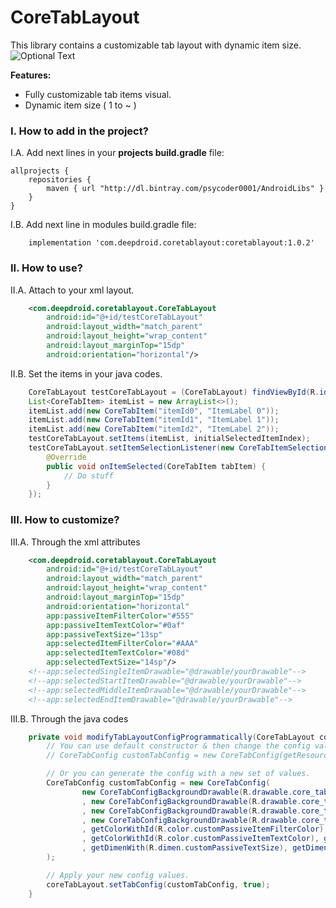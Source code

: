 # CoreTabLayout
This library contains a customizable tab layout with dynamic item size.
![Optional Text](../master/ss.png)

**Features:**
* Fully customizable tab items visual.
* Dynamic item size ( 1 to ~ )

### I. How to add in the project?
I.A. Add next lines in your **projects build.gradle** file:
```
allprojects {
    repositories {
        maven { url "http://dl.bintray.com/psycoder0001/AndroidLibs" }
    }
}
```

I.B. Add next line in modules build.gradle file:
```
    implementation 'com.deepdroid.coretablayout:coretablayout:1.0.2'
```

### II. How to use?
II.A. Attach to your xml layout.
```xml
    <com.deepdroid.coretablayout.CoreTabLayout
        android:id="@+id/testCoreTabLayout"
        android:layout_width="match_parent"
        android:layout_height="wrap_content"
        android:layout_marginTop="15dp"
        android:orientation="horizontal"/>
```

II.B. Set the items in your java codes.
```java
    CoreTabLayout testCoreTabLayout = (CoreTabLayout) findViewById(R.id.testCoreTabLayout);
    List<CoreTabItem> itemList = new ArrayList<>();
    itemList.add(new CoreTabItem("itemId0", "ItemLabel 0"));
    itemList.add(new CoreTabItem("itemId1", "ItemLabel 1"));
    itemList.add(new CoreTabItem("itemId2", "ItemLabel 2"));
    testCoreTabLayout.setItems(itemList, initialSelectedItemIndex);
    testCoreTabLayout.setItemSelectionListener(new CoreTabItemSelectionListener() {
        @Override
        public void onItemSelected(CoreTabItem tabItem) {
            // Do stuff
        }
    });
```

### III. How to customize?
III.A. Through the xml attributes
```xml
    <com.deepdroid.coretablayout.CoreTabLayout
        android:id="@+id/testCoreTabLayout"
        android:layout_width="match_parent"
        android:layout_height="wrap_content"
        android:layout_marginTop="15dp"
        android:orientation="horizontal"
        app:passiveItemFilterColor="#555"
        app:passiveItemTextColor="#0af"
        app:passiveTextSize="13sp"
        app:selectedItemFilterColor="#AAA"
        app:selectedItemTextColor="#08d"
        app:selectedTextSize="14sp"/>
    <!--app:selectedSingleItemDrawable="@drawable/yourDrawable"-->
    <!--app:selectedStartItemDrawable="@drawable/yourDrawable"-->
    <!--app:selectedMiddleItemDrawable="@drawable/yourDrawable"-->
    <!--app:selectedEndItemDrawable="@drawable/yourDrawable"-->
```

III.B. Through the java codes
```java
    private void modifyTabLayoutConfigProgrammatically(CoreTabLayout coreTabLayout) {
        // You can use default constructor & then change the config values one by one.
        // CoreTabConfig customTabConfig = new CoreTabConfig(getResources());

        // Or you can generate the config with a new set of values.
        CoreTabConfig customTabConfig = new CoreTabConfig(
                new CoreTabConfigBackgroundDrawable(R.drawable.core_tab_layout_passive_single_item_drawable, R.drawable.core_tab_layout_selected_single_item_drawable)
                , new CoreTabConfigBackgroundDrawable(R.drawable.core_tab_layout_passive_start_item_drawable, R.drawable.core_tab_layout_selected_start_item_drawable)
                , new CoreTabConfigBackgroundDrawable(R.drawable.core_tab_layout_passive_middle_item_drawable, R.drawable.core_tab_layout_selected_middle_item_drawable)
                , new CoreTabConfigBackgroundDrawable(R.drawable.core_tab_layout_passive_end_item_drawable, R.drawable.core_tab_layout_selected_end_item_drawable)
                , getColorWithId(R.color.customPassiveItemFilterColor), getColorWithId(R.color.customSelectedItemFilterColor)
                , getColorWithId(R.color.customPassiveItemTextColor), getColorWithId(R.color.customSelectedItemTextColor)
                , getDimenWith(R.dimen.customPassiveTextSize), getDimenWith(R.dimen.tabLayoutSelectedTextSize)
        );

        // Apply your new config values.
        coreTabLayout.setTabConfig(customTabConfig, true);
    }
```


